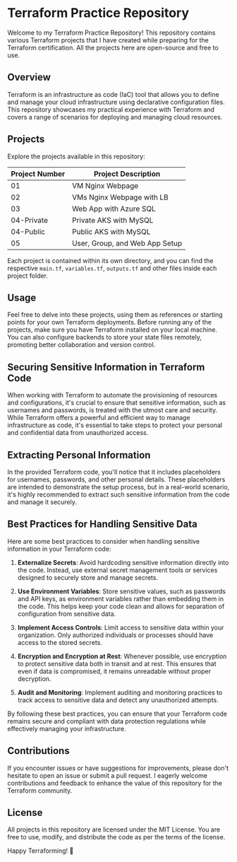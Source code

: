 # Terraform Practice Repository

Welcome to my Terraform Practice Repository! This repository contains various Terraform projects that I have created while preparing for the Terraform certification. All the projects here are open-source and free to use.

## Overview

Terraform is an infrastructure as code (IaC) tool that allows you to define and manage your cloud infrastructure using declarative configuration files. This repository showcases my practical experience with Terraform and covers a range of scenarios for deploying and managing cloud resources.

## Projects

Explore the projects available in this repository:

| Project Number | Project Description                        |
|----------------|--------------------------------------------|
| 01             | VM Nginx Webpage                           |
| 02             | VMs Nginx Webpage with LB                  |
| 03             | Web App with Azure SQL                     |
| 04-Private     | Private AKS with MySQL                     |
| 04-Public      | Public AKS with MySQL                      |
| 05             | User, Group, and Web App Setup             |

Each project is contained within its own directory, and you can find the respective `main.tf`, `variables.tf`, `outputs.tf` and other files inside each project folder.

## Usage

Feel free to delve into these projects, using them as references or starting points for your own Terraform deployments. Before running any of the projects, make sure you have Terraform installed on your local machine. You can also configure backends to store your state files remotely, promoting better collaboration and version control.

## Securing Sensitive Information in Terraform Code

When working with Terraform to automate the provisioning of resources and configurations, it's crucial to ensure that sensitive information, such as usernames and passwords, is treated with the utmost care and security. While Terraform offers a powerful and efficient way to manage infrastructure as code, it's essential to take steps to protect your personal and confidential data from unauthorized access.

## Extracting Personal Information

In the provided Terraform code, you'll notice that it includes placeholders for usernames, passwords, and other personal details. These placeholders are intended to demonstrate the setup process, but in a real-world scenario, it's highly recommended to extract such sensitive information from the code and manage it securely.

## Best Practices for Handling Sensitive Data

Here are some best practices to consider when handling sensitive information in your Terraform code:

1. **Externalize Secrets**: Avoid hardcoding sensitive information directly into the code. Instead, use external secret management tools or services designed to securely store and manage secrets.

2. **Use Environment Variables**: Store sensitive values, such as passwords and API keys, as environment variables rather than embedding them in the code. This helps keep your code clean and allows for separation of configuration from sensitive data.

3. **Implement Access Controls**: Limit access to sensitive data within your organization. Only authorized individuals or processes should have access to the stored secrets.

4. **Encryption and Encryption at Rest**: Whenever possible, use encryption to protect sensitive data both in transit and at rest. This ensures that even if data is compromised, it remains unreadable without proper decryption.

5. **Audit and Monitoring**: Implement auditing and monitoring practices to track access to sensitive data and detect any unauthorized attempts.

By following these best practices, you can ensure that your Terraform code remains secure and compliant with data protection regulations while effectively managing your infrastructure.

## Contributions

If you encounter issues or have suggestions for improvements, please don't hesitate to open an issue or submit a pull request. I eagerly welcome contributions and feedback to enhance the value of this repository for the Terraform community.

## License

All projects in this repository are licensed under the MIT License. You are free to use, modify, and distribute the code as per the terms of the license.

Happy Terraforming! 🚀
